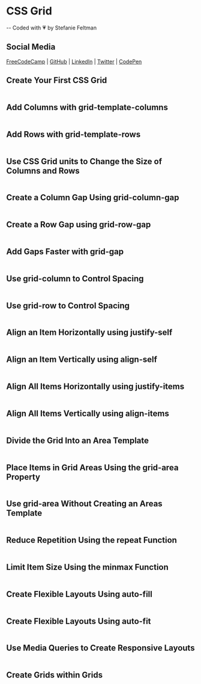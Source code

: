 # CSS Grid
-- Coded with 💗 by Stefanie Feltman

## Social Media
[FreeCodeCamp](https://www.freecodecamp.org/portfolio/stefaniedev) |
[GitHub](https://github.com/stefaniedev) |
[LinkedIn](https://www.linkedin.com/in/stefaniefeltman/) |
[Twitter](https://twitter.com/stefaniedev) |
[CodePen](https://codepen.io/stefaniedev/)


## Create Your First CSS Grid


```

```


## Add Columns with grid-template-columns


```

```


## Add Rows with grid-template-rows


```

```


## Use CSS Grid units to Change the Size of Columns and Rows


```

```


## Create a Column Gap Using grid-column-gap


```

```


## Create a Row Gap using grid-row-gap


```

```


## Add Gaps Faster with grid-gap


```

```


## Use grid-column to Control Spacing


```

```


## Use grid-row to Control Spacing


```

```


## Align an Item Horizontally using justify-self


```

```


## Align an Item Vertically using align-self


```

```


## Align All Items Horizontally using justify-items


```

```


## Align All Items Vertically using align-items


```

```


## Divide the Grid Into an Area Template


```

```


## Place Items in Grid Areas Using the grid-area Property


```

```


## Use grid-area Without Creating an Areas Template


```

```


## Reduce Repetition Using the repeat Function


```

```


## Limit Item Size Using the minmax Function


```

```


## Create Flexible Layouts Using auto-fill


```

```


## Create Flexible Layouts Using auto-fit


```

```


## Use Media Queries to Create Responsive Layouts


```

```


## Create Grids within Grids


```

```

